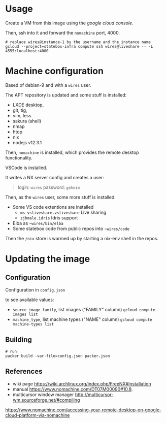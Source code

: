 # Usage

Create a VM from this image using the *google cloud console*.

Then, ssh into it and forward the `nomachine` port, 4000.

```
# replace wires@instance-1 by the username and the instance name
gcloud --project=statebox-infra compute ssh wires@liveshare -- -L 4555:localhost:4000
```

# Machine configuration

Based of debian-9 and with a `wires` user.

The APT repository is updated and some stuff is installed:

- LXDE desktop,
- git, tig,
- vim, less
- sakura (shell)
- nmap
- htop
- nix
- nodejs v12.3.1

Then, `nomachine` is installed, which provides the remote desktop functionality.

VSCode is installed.

It writes a NX server config and creates a user:

> login: `wires`
> password: `geheim`

Then, as the `wires` user, some more stuff is installed:

- Some VS code extentions are installed
    - `ms-vsliveshare.vsliveshare` Live sharing
    - `zjhmale.idris` Idris support
- Elba as `~wires/bin/elba`
- Some statebox code from public repos into `~wires/code`

Then the `/nix` store is warmed up by starting a nix-env shell in the repos.

# Updating the image

## Configuration

Configuration in `config.json`

to see available values:

- `source_image_family`, list images ("FAMILY" column) `gcloud compute images list`
- `machine_type`, list machine types ("NAME" column) `gcloud compute machine-types list`

## Building

```
# run
packer build -var-file=config.json packer.json
```

## References

- wiki page https://wiki.archlinux.org/index.php/FreeNX#Installation
- manual https://www.nomachine.com/DT07M00090#10.8.
- multicursor window manager http://multicursor-wm.sourceforge.net/#compiling

https://www.nomachine.com/accessing-your-remote-desktop-on-google-cloud-platform-via-nomachine
